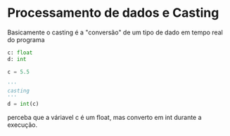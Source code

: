 # Processamento de dados e Casting

Basicamente o casting é a "conversão" de um tipo de dado em tempo real do programa

```python
c: float
d: int

c = 5.5

'''
casting
'''
d = int(c) 
```
perceba que a váriavel c é um float, mas converto em int durante a execução.
